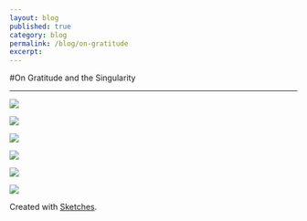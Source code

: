 ```yaml
---
layout: blog
published: true
category: blog
permalink: /blog/on-gratitude
excerpt: 
---
```


#On Gratitude and the Singularity

<hr>

![]({{site.baseurl}}/assets/2014-03-17-blog1.png)

![]({{site.baseurl}}/assets/2014-03-17-blog2.png)

![]({{site.baseurl}}/assets/2014-03-17-blog3.png)

![]({{site.baseurl}}/assets/2014-03-17-blog4.png)

![]({{site.baseurl}}/assets/2014-03-17-blog5.png)

![]({{site.baseurl}}/assets/2014-03-17-blog6.png)

Created with <a href="http://tayasui.com/sketches/theApp.php">Sketches</a>.